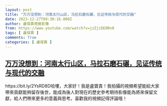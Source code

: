 ```yaml
---
layout: post
title: "万万没想到：河南太行山区，马拉石磨石碾，见证传统与现代的交融"
date: 2023-12-27T09:30:16.000Z
author: 盧保貴視覺影像
from: https://www.youtube.com/watch?v=jzZjcDE0Rn0
tags: [ 盧保貴 ]
comments: True
categories: [ 盧保貴 ]
---
```

<!--1703669416000-->
[万万没想到：河南太行山区，马拉石磨石碾，见证传统与现代的交融](https://www.youtube.com/watch?v=jzZjcDE0Rn0)
------

<div>
https://bit.ly/2YsRD8D哈嘍，大家好！我是盧寶貴！我拍攝的視頻希望能給大家帶來貢獻能夠留存後世，能成為後人對現在的歷史參考期待影像能為將來保留文獻，給人們帶來更多的意義與思考。喜歡我的視頻記得評論哦！
</div>
